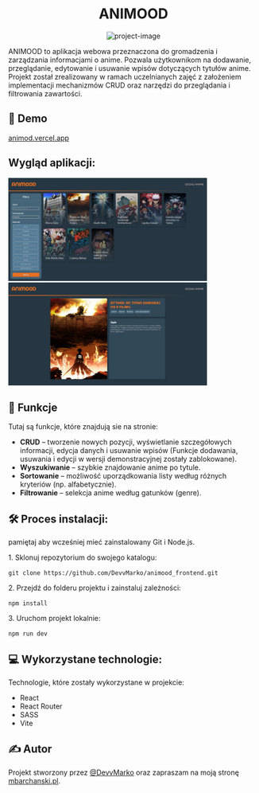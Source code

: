 <h1 align="center" id="title">ANIMOOD</h1>

<p align="center"><img src="https://socialify.git.ci/DevvMarko/animood_frontend/image?custom_language=React&amp;language=1&amp;name=1&amp;owner=1&amp;pattern=Plus&amp;theme=Dark" alt="project-image"></p>

<p id="description">ANIMOOD to aplikacja webowa przeznaczona do gromadzenia i zarządzania informacjami o anime. Pozwala użytkownikom na dodawanie, przeglądanie, edytowanie i usuwanie wpisów dotyczących tytułów anime. Projekt został zrealizowany w ramach uczelnianych zajęć z założeniem implementacji mechanizmów CRUD oraz narzędzi do przeglądania i filtrowania zawartości.
</p>

<h2>🚀 Demo</h2>

[animod.vercel.app](https://animod.vercel.app)

<h2>Wygląd aplikacji:</h2>

<img src="https://raw.githubusercontent.com/DevvMarko/animood_frontend/refs/heads/main/src/assets/screenshots/scr01.png" alt="project-screenshot" width="400" height="auto">
<img src="https://raw.githubusercontent.com/DevvMarko/animood_frontend/refs/heads/main/src/assets/screenshots/scr02.png" alt="project-screenshot" width="400" height="auto">

  
  
<h2>🧐 Funkcje</h2>

Tutaj są funkcje, które znajdują sie na stronie:

*   **CRUD** – tworzenie nowych pozycji, wyświetlanie szczegółowych informacji, edycja danych i usuwanie wpisów (Funkcje dodawania, usuwania i edycji w wersji demonstracyjnej zostały zablokowane).
*   **Wyszukiwanie** – szybkie znajdowanie anime po tytule.
*   **Sortowanie** – możliwość uporządkowania listy według różnych kryteriów (np. alfabetycznie).
*   **Filtrowanie** – selekcja anime według gatunków (genre).




<h2>🛠️ Proces instalacji:</h2>
pamiętaj aby wcześniej mieć zainstalowany Git i Node.js.

<p>1. Sklonuj repozytorium do swojego katalogu:</p>

```
git clone https://github.com/DevvMarko/animood_frontend.git
```

<p>2. Przejdź do folderu projektu i zainstaluj zależności:</p>

```
npm install
```

<p>3. Uruchom projekt lokalnie:</p>

```
npm run dev
```

  
  
<h2>💻 Wykorzystane technologie:</h2>

Technologie, które zostały wykorzystane w projekcie:

*   React
*   React Router
*   SASS
*   Vite

## ✍️ Autor
Projekt stworzony przez [@DevvMarko](https://github.com/DevvMarko) oraz zapraszam na moją stronę [mbarchanski.pl](https://mbarchanski.pl).